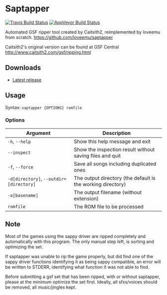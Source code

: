 Saptapper
=========
[![Travis Build Status](https://travis-ci.org/loveemu/saptapper.svg?branch=master)](https://travis-ci.org/loveemu/saptapper) [![AppVeyor Build Status](https://ci.appveyor.com/api/projects/status/8gdychs5ftgijyui/branch/master?svg=true)](https://ci.appveyor.com/project/loveemu/saptapper/branch/master)

Automated GSF ripper tool created by Caitsith2, reimplemented by loveemu from scratch.
<https://github.com/loveemu/saptapper>

Caitsith2's original version can be found at GSF Central
<http://www.caitsith2.com/gsf/ripping.html>

Downloads
---------

- [Latest release](https://github.com/loveemu/saptapper/releases/latest)

Usage
-----

Syntax: `saptapper {OPTIONS} romfile`

### Options

|Argument                                |Description                                                 |
|----------------------------------------|------------------------------------------------------------|
|`-h`, `--help`                          |Show this help message and exit                             |
|`--inspect`                             |Show the inspection result without saving files and quit    |
|`-f`, `--force`                         |Save all songs including duplicated ones                    |
|`-d[directory]`, `--outdir=[directory]` |The output directory (the default is the working directory) |
|`-o[basename]`                          |The output filename (without extension)                     |
|`romfile`                               |The ROM file to be processed                                |

Note
----

Most of the games using the sappy driver are ripped completely and automatically with
this program. The only manual step left, is sorting and optimizing the set.

If saptapper was unable to rip the game properly, but did find one of the sappy driver
functions identifying it as being sappy compatible, an error will be written to STDERR,
identifying what function it was not able to find.

Before submitting a gsf set that has been ripped, with or without saptapper, please at the 
minimum optimize the set first.  Ideally, all sfxs/voices should be removed, all 
music/jingles kept.
